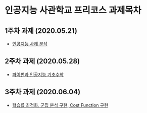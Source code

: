 # 인공지능 사관학교 프리코스 과제목차

## 1주차 과제 (2020.05.21)
 - [인공지능 사례 분석](https://github.com/winstring1991/gj-aischool/blob/master/1%EC%A3%BC%EC%B0%A8%EA%B3%BC%EC%A0%9C.ipynb)

## 2주차 과제 (2020.05.28)
 - [파이썬과 인공지능 기초수학](https://github.com/winstring1991/gj-aischool/blob/master/2%EC%A3%BC%EC%B0%A8%EA%B3%BC%EC%A0%9C.ipynb)

## 3주차 과제 (2020.06.04)
 - [학습률 최적화, 군집 분석 구현, Cost Function 구현](https://github.com/winstring1991/gj-aischool/blob/master/3%EC%A3%BC%EC%B0%A8%EA%B3%BC%EC%A0%9C.ipynb)
